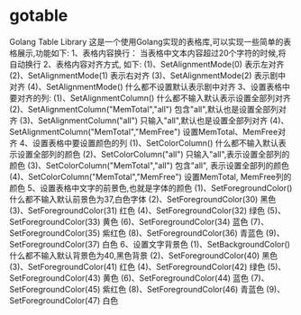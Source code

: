 # gotable
Golang Table Library
这是一个使用Golang实现的表格库,可以实现一些简单的表格展示,功能如下:
1、表格内容换行： 当表格中文本内容超过20个字符的时候,将自动换行
2、表格内容对齐方式, 如下:
(1)、SetAlignmentMode(0) 表示左对齐
(2)、SetAlignmentMode(1) 表示右对齐
(3)、SetAlignmentMode(2) 表示剧中对齐
(4)、SetAlignmentMode()  什么都不设置默认表示剧中对齐
3、设置表格中要对齐的列: 
(1)、SetAlignmentColumn()                       什么都不输入默认表示设置全部列对齐
(2)、SetAlignmentColumn("MemTotal","all")       包含"all",默认也是设置全部列对齐
(3)、SetAlignmentColumn("all")                  只输入"all",默认也是设置全部列对齐
(4)、SetAlignmentColumn("MemTotal","MemFree")   设置MemTotal、MemFree对齐
4、设置表格中要设置颜色的列
(1)、SetColorColumn()                           什么都不输入默认表示设置全部列的颜色
(2)、SetColorColumn("all")                      只输入"all",表示设置全部列的颜色
(3)、SetColorColumn("MemTotal","all")           包含"all", 表示设置全部列的颜色
(4)、SetColorColumn("MemTotal","MemFree")       设置MemTotal, MemFree列的颜色
5、设置表格中文字的前景色,也就是字体的颜色
(1)、SetForegroundColor()                       什么都不输入默认前景色为37,白色字体
(2)、SetForegroundColor(30)                     黑色
(3)、SetForegroundColor(31)                     红色
(4)、SetForegroundColor(32)                     绿色
(5)、SetForegroundColor(33)                     黄色
(6)、SetForegroundColor(34)                     蓝色
(7)、SetForegroundColor(35)                     紫红色
(8)、SetForegroundColor(36)                     青蓝色
(9)、SetForegroundColor(37)                     白色
6、设置文字背景色
(1)、SetBackgroundColor()                       什么都不输入默认背景色为40,黑色背景
(2)、SetForegroundColor(40)                     黑色
(3)、SetForegroundColor(41)                     红色
(4)、SetForegroundColor(42)                     绿色
(5)、SetForegroundColor(43)                     黄色
(6)、SetForegroundColor(44)                     蓝色
(7)、SetForegroundColor(45)                     紫红色
(8)、SetForegroundColor(46)                     青蓝色
(9)、SetForegroundColor(47)                     白色

